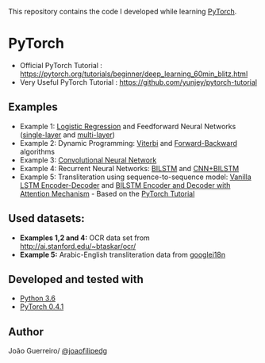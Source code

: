 This repository contains the code I developed while learning [PyTorch](https://github.com/pytorch/pytorch).

# PyTorch
* Official PyTorch Tutorial : https://pytorch.org/tutorials/beginner/deep_learning_60min_blitz.html
* Very Useful PyTorch Tutorial  : https://github.com/yunjey/pytorch-tutorial

## Examples
* Example 1: [Logistic Regression](https://github.com/joaofilipedg/DeepLearning_pytorch/blob/master/example1_logistic_regression_and_feedforward_nn.py#L63-L68) and Feedforward Neural Networks ([single-layer](https://github.com/joaofilipedg/DeepLearning_pytorch/blob/master/example1_logistic_regression_and_feedforward_nn.py#L70-L88) and [multi-layer](https://github.com/joaofilipedg/DeepLearning_pytorch/blob/master/example1_logistic_regression_and_feedforward_nn.py#L90-L108))
* Example 2: Dynamic Programming: [Viterbi](https://github.com/joaofilipedg/DeepLearning_pytorch/blob/master/example2_dynamic_programming.py#L3-L34) and [Forward-Backward](https://github.com/joaofilipedg/DeepLearning_pytorch/blob/master/example2_dynamic_programming.py#L69-L91) algorithms
* Example 3: [Convolutional Neural Network](https://github.com/joaofilipedg/DeepLearning_pytorch/blob/master/example3_CNN.py#L46-L66)
* Example 4: Recurrent Neural Networks: [BILSTM](https://github.com/joaofilipedg/DeepLearning_pytorch/blob/master/example4_rnn_lstm.py#L84-L108) and [CNN+BILSTM](https://github.com/joaofilipedg/DeepLearning_pytorch/blob/master/example4_rnn_lstm.py#L46-L82)
* Example 5: Transliteration using sequence-to-sequence model: [Vanilla LSTM Encoder-Decoder](https://github.com/joaofilipedg/DeepLearning_pytorch/blob/master/example5_seq2seq.py#L129-L173) and [BILSTM Encoder and Decoder with Attention Mechanism](https://github.com/joaofilipedg/DeepLearning_pytorch/blob/master/example5_seq2seq.py#L175-L268) - Based on the [PyTorch Tutorial](https://pytorch.org/tutorials/intermediate/seq2seq_translation_tutorial.html)

## Used datasets:
* **Examples 1,2 and 4:** OCR data set from http://ai.stanford.edu/~btaskar/ocr/
* **Example 5:** Arabic-English transliteration data from [googlei18n]((https://github.com/googlei18n/transliteration))

## Developed and tested with
* [Python 3.6](https://www.python.org/downloads/release/python-365/)
* [PyTorch 0.4.1](http://pytorch.org/)

## Author
João Guerreiro/ [@joaofilipedg](https://github.com/joaofilipedg)

